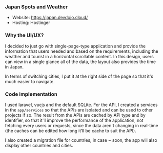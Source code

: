 ### Japan Spots and Weather
- Website: https://japan.devdojo.cloud/
- Hosting: Hostinger

### Why the UI/UX?

I decided to just go with single-page-type application and provide the information that users needed and based on the requirements, including the weather and tourist in a horizontal scrollable content.
In this design, users can view in a single glance all of the data, the layout also provides the time in Japan.

In terms of switching cities, I put it at the right side of the page so that it's much easier to navigate.

### Code implementation

I used laravel, vuejs and the default SQLite. For the API, I created a services in the `app/services` so that the APIs are isolated and can be used to other projects if so.
The result from the APIs are cached by API type and by identifier, so that it'll improve the performance of the application, not fetching every users or requests, since the data aren't changing in real-time (the caches can be edited how long it'll be cache to suit the API).

I also created a migration file for countries, in case ~ soon, the app will also display other countries and cities.
